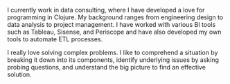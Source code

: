 
I currently work in data consulting, where I have developed a love for programming in Clojure. My background ranges from engineering design to data analysis to project management. I have worked with various BI tools such as Tableau, Sisense, and Periscope and have also developed my own tools to automate ETL processes. 

I really love solving complex problems. I like to comprehend a situation by breaking it down into its components, identify underlying issues by asking probing questions, and understand the big picture to find an effective solution. 

